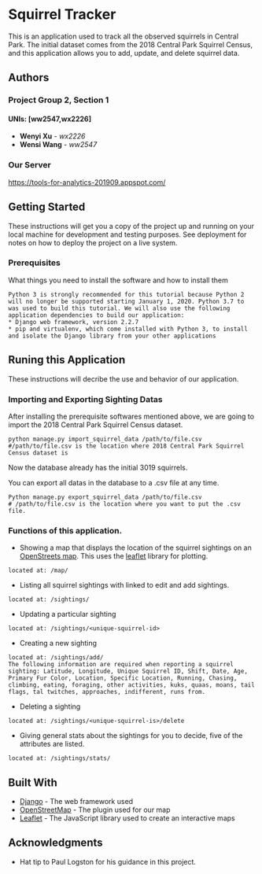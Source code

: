 # Squirrel Tracker

This is an application used to track all the observed squirrels in Central Park. The initial dataset comes from the 2018 Central Park Squirrel Census, and this application allows you to add, update, and delete squirrel data.

## Authors

### Project Group 2, Section 1
#### UNIs: [ww2547,wx2226]
* **Wenyi Xu** - *wx2226* 
* **Wensi Wang** - *ww2547*

### Our Server
https://tools-for-analytics-201909.appspot.com/

## Getting Started

These instructions will get you a copy of the project up and running on your local machine for development and testing purposes. See deployment for notes on how to deploy the project on a live system.

### Prerequisites

What things you need to install the software and how to install them

```
Python 3 is strongly recommended for this tutorial because Python 2 will no longer be supported starting January 1, 2020. Python 3.7 to was used to build this tutorial. We will also use the following application dependencies to build our application:
* Django web framework, version 2.2.7
* pip and virtualenv, which come installed with Python 3, to install and isolate the Django library from your other applications
```

## Runing this Application

These instructions will decribe the use and behavior of our application.

### Importing and Exporting Sighting Datas
After installing the prerequisite softwares mentioned above, we are going to import the 2018 Central Park Squirrel Census dataset.
```
python manage.py import_squirrel_data /path/to/file.csv 
#/path/to/file.csv is the location where 2018 Central Park Squirrel Census dataset is
```

Now the database already has the initial 3019 squirrels.

You can export all datas in the database to a .csv file at any time.
```
Python manage.py export_squirrel_data /path/to/file.csv  
# /path/to/file.csv is the location where you want to put the .csv file.
```
### Functions of this application.
* Showing a map that displays the location of the squirrel sightings on an [OpenStreets map](https://www.openstreetmap.org/about/). This uses the [leaflet](https://leafletjs.com/) library for plotting.
```
located at: /map/
```
* Listing all squirrel sightings with linked to edit and add sightings.
```
located at: /sightings/
```
* Updating a particular sighting
```
located at: /sightings/<unique-squirrel-id>
```
* Creating a new sighting
```
located at: /sightings/add/
The following information are required when reporting a squirrel sighting: Latitude, Longitude, Unique Squirrel ID, Shift, Date, Age, Primary Fur Color, Location, Specific Location, Running, Chasing, climbing, eating, foraging, other activities, kuks, quaas, moans, tail flags, tal twitches, approaches, indifferent, runs from.
```
* Deleting a sighting
```
located at: /sightings/<unique-squirrel-is>/delete
```
* Giving general stats about the sightings for you to decide, five of the attributes are listed.
```
located at: /sightings/stats/
```

## Built With

* [Django](https://www.djangoproject.com/) - The web framework used
* [OpenStreetMap](https://www.openstreetmap.org/) - The plugin used for our map
* [Leaflet](https://leafletjs.com/) - The JavaScript library used to create an interactive maps

## Acknowledgments

* Hat tip to Paul Logston for his guidance in this project.

